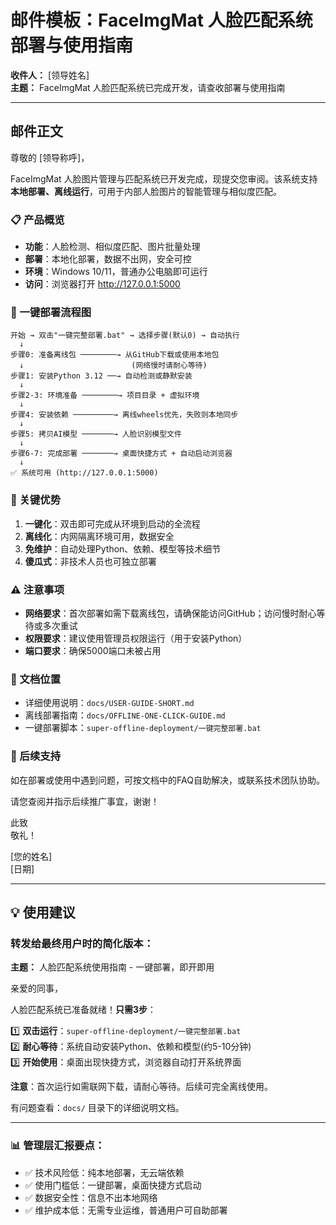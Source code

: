 # 邮件模板：FaceImgMat 人脸匹配系统部署与使用指南

**收件人：** [领导姓名]  
**主题：** FaceImgMat 人脸匹配系统已完成开发，请查收部署与使用指南

---

## 邮件正文

尊敬的 [领导称呼]，

FaceImgMat 人脸图片管理与匹配系统已开发完成，现提交您审阅。该系统支持**本地部署、离线运行**，可用于内部人脸图片的智能管理与相似度匹配。

### 📋 产品概览
- **功能**：人脸检测、相似度匹配、图片批量处理
- **部署**：本地化部署，数据不出网，安全可控
- **环境**：Windows 10/11，普通办公电脑即可运行
- **访问**：浏览器打开 http://127.0.0.1:5000

### 🚀 一键部署流程图

```
开始 → 双击"一键完整部署.bat" → 选择步骤(默认0) → 自动执行
  ↓
步骤0: 准备离线包 ────────→ 从GitHub下载或使用本地包
  ↓                        (网络慢时请耐心等待)
步骤1: 安装Python 3.12 ──→ 自动检测或静默安装
  ↓
步骤2-3: 环境准备 ────────→ 项目目录 + 虚拟环境
  ↓
步骤4: 安装依赖 ─────────→ 离线wheels优先，失败则本地同步  
  ↓
步骤5: 拷贝AI模型 ───────→ 人脸识别模型文件
  ↓
步骤6-7: 完成部署 ───────→ 桌面快捷方式 + 自动启动浏览器
  ↓
✅ 系统可用 (http://127.0.0.1:5000)
```

### 🎯 关键优势
1. **一键化**：双击即可完成从环境到启动的全流程
2. **离线化**：内网隔离环境可用，数据安全
3. **免维护**：自动处理Python、依赖、模型等技术细节
4. **傻瓜式**：非技术人员也可独立部署

### ⚠️ 注意事项
- **网络要求**：首次部署如需下载离线包，请确保能访问GitHub；访问慢时耐心等待或多次重试
- **权限要求**：建议使用管理员权限运行（用于安装Python）
- **端口要求**：确保5000端口未被占用

### 📁 文档位置
- 详细使用说明：`docs/USER-GUIDE-SHORT.md`
- 离线部署指南：`docs/OFFLINE-ONE-CLICK-GUIDE.md`
- 一键部署脚本：`super-offline-deployment/一键完整部署.bat`

### 🔄 后续支持
如在部署或使用中遇到问题，可按文档中的FAQ自助解决，或联系技术团队协助。

请您查阅并指示后续推广事宜，谢谢！

此致  
敬礼！

[您的姓名]  
[日期]

---

## 💡 使用建议

### 转发给最终用户时的简化版本：
**主题：** 人脸匹配系统使用指南 - 一键部署，即开即用

亲爱的同事，

人脸匹配系统已准备就绪！**只需3步**：

1️⃣ **双击运行**：`super-offline-deployment/一键完整部署.bat`  
2️⃣ **耐心等待**：系统自动安装Python、依赖和模型(约5-10分钟)  
3️⃣ **开始使用**：桌面出现快捷方式，浏览器自动打开系统界面  

**注意**：首次运行如需联网下载，请耐心等待。后续可完全离线使用。

有问题查看：`docs/` 目录下的详细说明文档。

---

### 📊 管理层汇报要点：
- ✅ 技术风险低：纯本地部署，无云端依赖
- ✅ 使用门槛低：一键部署，桌面快捷方式启动  
- ✅ 数据安全性：信息不出本地网络
- ✅ 维护成本低：无需专业运维，普通用户可自助部署